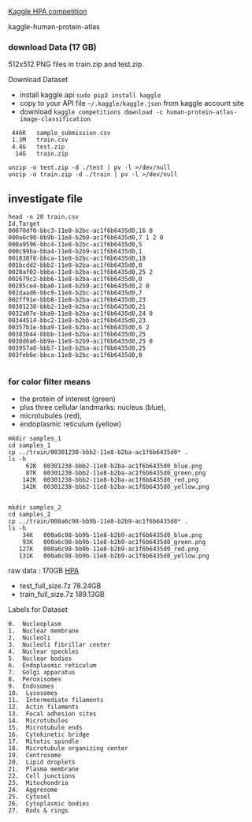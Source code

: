 

[Kaggle HPA competition](https://www.kaggle.com/c/human-protein-atlas-image-classification )

kaggle-human-protein-atlas
### download Data (17 GB)
512x512 PNG files in train.zip and test.zip. 


Download Dataset 
- install kaggle api `sudo pip3 install kaggle`
- copy to your API file  `~/.kaggle/kaggle.json` from kaggle account site
- download `kaggle competitions download -c human-protein-atlas-image-classification`

```
 446K   sample_submission.csv
 1.3M   train.csv
 4.4G   test.zip
  14G   train.zip
```

```
unzip -o test.zip -d ./test | pv -l >/dev/null
unzip -o train.zip -d ./train | pv -l >/dev/null
```

## investigate file



```
head -n 20 train.csv 
Id,Target
00070df0-bbc3-11e8-b2bc-ac1f6b6435d0,16 0
000a6c98-bb9b-11e8-b2b9-ac1f6b6435d0,7 1 2 0
000a9596-bbc4-11e8-b2bc-ac1f6b6435d0,5
000c99ba-bba4-11e8-b2b9-ac1f6b6435d0,1
001838f8-bbca-11e8-b2bc-ac1f6b6435d0,18
001bcdd2-bbb2-11e8-b2ba-ac1f6b6435d0,0
0020af02-bbba-11e8-b2ba-ac1f6b6435d0,25 2
002679c2-bbb6-11e8-b2ba-ac1f6b6435d0,0
00285ce4-bba0-11e8-b2b9-ac1f6b6435d0,2 0
002daad6-bbc9-11e8-b2bc-ac1f6b6435d0,7
002ff91e-bbb8-11e8-b2ba-ac1f6b6435d0,23
00301238-bbb2-11e8-b2ba-ac1f6b6435d0,21
0032a07e-bba9-11e8-b2ba-ac1f6b6435d0,24 0
00344514-bbc2-11e8-b2bb-ac1f6b6435d0,23
00357b1e-bba9-11e8-b2ba-ac1f6b6435d0,6 2
00383b44-bbbb-11e8-b2ba-ac1f6b6435d0,25
0038d6a6-bb9a-11e8-b2b9-ac1f6b6435d0,25 0
003957a8-bbb7-11e8-b2ba-ac1f6b6435d0,25
003feb6e-bbca-11e8-b2bc-ac1f6b6435d0,0


```
### for color filter  means
- the protein of interest (green) 
- plus three cellular landmarks: nucleus (blue),
- microtubules (red), 
- endoplasmic reticulum (yellow)

```
mkdir samples_1
cd samples_1
cp ../train/00301238-bbb2-11e8-b2ba-ac1f6b6435d0* .
ls -h 
     62K  00301238-bbb2-11e8-b2ba-ac1f6b6435d0_blue.png
     87K  00301238-bbb2-11e8-b2ba-ac1f6b6435d0_green.png
    142K  00301238-bbb2-11e8-b2ba-ac1f6b6435d0_red.png
    142K  00301238-bbb2-11e8-b2ba-ac1f6b6435d0_yellow.png


mkdir samples_2
cd samples_2
cp ../train/000a6c98-bb9b-11e8-b2b9-ac1f6b6435d0* .
ls -h 
    34K   000a6c98-bb9b-11e8-b2b9-ac1f6b6435d0_blue.png
    93K   000a6c98-bb9b-11e8-b2b9-ac1f6b6435d0_green.png
   127K   000a6c98-bb9b-11e8-b2b9-ac1f6b6435d0_red.png
   131K   000a6c98-bb9b-11e8-b2b9-ac1f6b6435d0_yellow.png

```

raw data : 170GB
[HPA](https://console.cloud.google.com/storage/browser/kaggle-human-protein-atlas?pli=1)
- test_full_size.7z	78.24GB	 	
- train_full_size.7z	189.13GB	 

Labels for Dataset 
```
0.  Nucleoplasm  
1.  Nuclear membrane   
2.  Nucleoli   
3.  Nucleoli fibrillar center   
4.  Nuclear speckles   
5.  Nuclear bodies   
6.  Endoplasmic reticulum   
7.  Golgi apparatus   
8.  Peroxisomes   
9.  Endosomes   
10.  Lysosomes   
11.  Intermediate filaments   
12.  Actin filaments   
13.  Focal adhesion sites   
14.  Microtubules   
15.  Microtubule ends   
16.  Cytokinetic bridge   
17.  Mitotic spindle   
18.  Microtubule organizing center   
19.  Centrosome   
20.  Lipid droplets   
21.  Plasma membrane   
22.  Cell junctions   
23.  Mitochondria   
24.  Aggresome   
25.  Cytosol   
26.  Cytoplasmic bodies   
27.  Rods & rings
```
